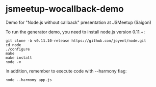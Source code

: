 jsmeetup-wocallback-demo
========================

Demo for "Node.js without callback" presentation at JSMeetup (Saigon)

To run the generator demo, you need to install node.js version 0.11.+:

    git clone -b v0.11.10-release https://github.com/joyent/node.git
    cd node
    ./configure
    make
    make install
    node -v

In addition, remember to execute code with --harmony flag:

    node --harmony app.js
